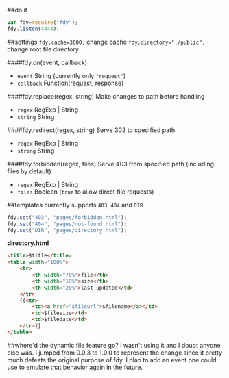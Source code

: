 ##do it
```javascript
var fdy=require("fdy");
fdy.listen(4444);
```
##settings
`fdy.cache=3600;` change cache
`fdy.directory="./public";` change root file directory

####fdy.on(event, callback)
- `event` String (currently only `"request"`)
- `callback` Function(request, response)

####fdy.replace(regex, string)
Make changes to path before handling
- `regex` RegExp | String
- `string` String

####fdy.redirect(regex, string)
Serve 302 to specified path
- `regex` RegExp | String
- `string` String

####fdy.forbidden(regex, files)
Serve 403 from specified path (including files by default)
- `regex` RegExp | String
- `files` Boolean (`true` to allow direct file requests)

##templates
currently supports `403`, `404` and `DIR`
```javascript
fdy.set("403", "pages/forbidden.html");
fdy.set("404", "pages/not-found.html");
fdy.set("DIR", "pages/directory.html");
```
**directory.html**
```html
<title>$title</title>
<table width="100%">
	<tr>
		<th width="70%">file</th>
		<th width="10%">size</th>
		<th width="20%">last updated</td>
	</tr>
	{{<tr>
		<td><a href="$fileurl">$filename</a></td>
		<td>$filesize</td>
		<td>$filedate</td>
	</tr>}}
</table>
```
##where'd the dynamic file feature go?
I wasn't using it and I doubt anyone else was. I jumped from 0.0.3 to 1.0.0 to represent the change since it pretty much defeats the original purpose of fdy. I plan to add an event one could use to emulate that behavior again in the future.
